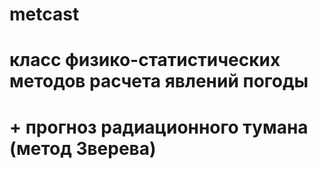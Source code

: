 # metcast
# класс физико-статистических методов расчета явлений погоды
# + прогноз радиационного тумана (метод Зверева)
